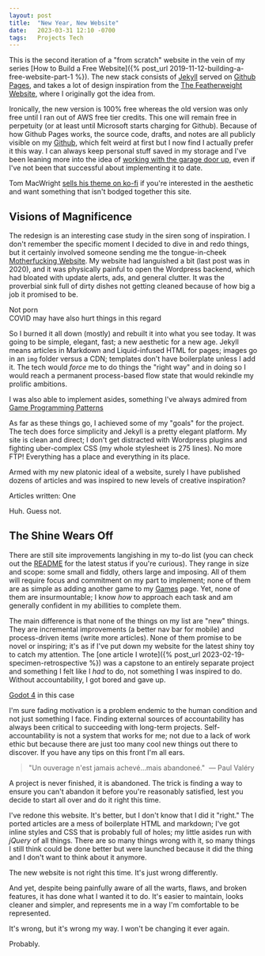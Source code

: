 ```yaml
---
layout: post
title:  "New Year, New Website"
date:   2023-03-31 12:10 -0700
tags:   Projects Tech
---
```


This is the second iteration of a "from scratch" website in the vein of my series [How to Build a Free Website]({% post_url 2019-11-12-building-a-free-website-part-1 %}). The new stack consists of [Jekyll](https://jekyllrb.com/) served on [Github Pages](https://docs.github.com/en/pages/setting-up-a-github-pages-site-with-jekyll/about-github-pages-and-jekyll), and takes a lot of design inspiration from the <span name="support-tom">[The Featherweight Website](https://macwright.com/2016/05/03/the-featherweight-website.html)</span>, where I originally got the idea from. 

Ironically, the new version is 100% free whereas the old version was only free until I ran out of AWS free tier credits. This one will remain free in perpetuity (or at least until Microsoft starts charging for Github). Because of how Github Pages works, the source code, drafts, and notes are all publicly visible on my [Github](https://github.com/GrahameGW/grahamegw.github.io), which felt weird at first but I now find I actually prefer it this way. I can always keep personal stuff saved in my storage and I've been leaning more into the idea of [working with the garage door up](https://notes.andymatuschak.org/About_these_notes?stackedNotes=z21cgR9K3UcQ5a7yPsj2RUim3oM2TzdBByZu), even if I've not been that successful about implementing it to date.

<aside name="support-tom">Tom MacWright <a href="https://ko-fi.com/s/76c66ec563">sells his theme on ko-fi</a> if you're interested in the aesthetic and want something that isn't bodged together this site.</aside>

## Visions of Magnificence

The redesign is an interesting case study in the siren song of inspiration. I don't remember the specific moment I decided to dive in and redo things, but it certainly involved someone sending me the tongue-in-cheek <span name="not-porn">[Motherfucking Website](https://motherfuckingwebsite.com/)</span>. My website had languished a bit (last post was in 2020), and it was physically painful to open the Wordpress backend, which had bloated with update alerts, ads, and <span name="blame-covid">general clutter.</span> It was the proverbial sink full of dirty dishes not getting cleaned because of how big a job it promised to be.

<aside name="not-porn">Not porn</aside>

<aside name="blame-covid">COVID may have also hurt things in this regard</aside>

So I burned it all down (mostly) and rebuilt it into what you see today. It was going to be simple, elegant, fast; a new aesthetic for a new age. <span name="asides">Jekyll means articles</span> in Markdown and Liquid-infused HTML for pages; images go in an `img` folder versus a CDN; templates don't have boilerplate unless I add it. The tech would *force* me to do things the "right way" and in doing so I would reach a permanent process-based flow state that would rekindle my prolific ambitions.

<aside name="asides">I was also able to implement asides, something I've always admired from <a href="https://gameprogrammingpatterns.com/introduction.html">Game Programming Patterns</a></aside>

As far as these things go, I achieved some of my "goals" for the project. The tech does force simplicity and Jekyll is a pretty elegant platform. My site is clean and direct; I don't get distracted with Wordpress plugins and fighting uber-complex CSS (my whole stylesheet is 275 lines). No more FTP! Everything has a place and everything in its place.

Armed with my new platonic ideal of a website, surely I have published dozens of articles and was inspired to new levels of creative inspiration?

Articles written: One

Huh. Guess not.

## The Shine Wears Off

There are still site improvements langishing in my to-do list (you can check out the [README](https://github.com/GrahameGW/grahamegw.github.io) for the latest status if you're curious). They range in size and scope: some small and fiddly, others large and imposing. All of them will require focus and commitment on my part to implement; none of them are as simple as adding another game to my [Games](/games.html) page. Yet, none of them are insurmountable; I know *how* to approach each task and am generally confident in my abillities to complete them.

The main difference is that none of the things on my list are "new" things. They are incremental improvements (a better nav bar for mobile) and process-driven items (write more articles). None of them promise to be novel or inspiring; it's as if I've put down my website for the <span name="godot">latest shiny toy</span> to catch my attention. The [one article I wrote]({% post_url 2023-02-19-specimen-retrospective %}) was a capstone to an entirely separate project and something I felt like I *had* to do, not something I was inspired to do. Without accountability, I got bored and gave up.

<aside name="godot"><a href="https://godotengine.org/article/godot-4-0-sets-sail/">Godot 4</a> in this case</aside>

I'm sure fading motivation is a problem endemic to the human condition and not just something I face. Finding external sources of accountability has always been critical to succeeding with long-term projects. Self-accountability is not a system that works for me; not due to a lack of work ethic but because there are just too many cool new things out there to discover. If you have any tips on this front I'm all ears.


> "Un ouverage n'est jamais achevé...mais abandoneé." &nbsp;&mdash; Paul Valéry

A project is never finished, it is abandoned. The trick is finding a way to ensure you can't abandon it before you're reasonably satisfied, lest you decide to start all over and do it right this time. 

I've redone this website. It's better, but I don't know that I did it "right." The ported articles are a mess of boilerplate HTML and markdown; I've got inline styles and CSS that is probably full of holes; my little asides run with *jQuery* of all things. There are so many things wrong with it, so many things I still think could be done better but were launched because it did the thing and I don't want to think about it anymore.

The new website is not right this time. It's just wrong differently. 

And yet, despite being painfully aware of all the warts, flaws, and broken features, it has done what I wanted it to do. It's easier to maintain, looks cleaner and simpler, and represents me in a way I'm comfortable to be represented.

It's wrong, but it's wrong my way. I won't be changing it ever again.

Probably.
